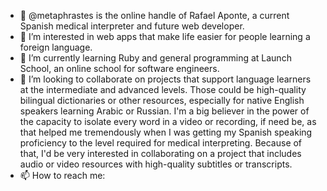 - 👋 @metaphrastes is the online handle of Rafael Aponte, a current Spanish medical interpreter and future web developer.
- 👀 I’m interested in web apps that make life easier for people learning a foreign language. 
- 🌱 I’m currently learning Ruby and general programming at Launch School, an online school for software engineers.
- 💞️ I’m looking to collaborate on projects that support language learners at the intermediate and advanced levels. Those could be high-quality bilingual dictionaries or other resources, especially for native English speakers learning Arabic or Russian. I'm a big believer in the power of the capacity to isolate every word in a video or recording, if need be, as that helped me tremendously when I was getting my Spanish speaking proficiency to the level required for medical interpreting. Because of that, I'd be very interested in collaborating on a project that includes audio or video resources with high-quality subtitles or transcripts.
- 📫 How to reach me: 

<!---
metaphrastes/metaphrastes is a ✨ special ✨ repository because its `README.md` (this file) appears on your GitHub profile.
You can click the Preview link to take a look at your changes.
--->
